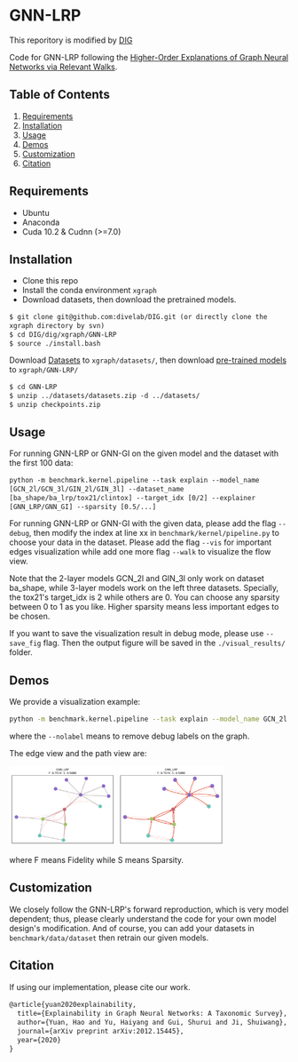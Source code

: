 # GNN-LRP

This reporitory is modified by [DIG](https://github.com/divelab/DIG/tree/main/dig/xgraph/GNN-LRP)


Code for GNN-LRP following the [Higher-Order Explanations of Graph Neural Networks via Relevant Walks](https://arxiv.org/abs/2006.03589).

## Table of Contents

1. [Requirements](#requirements)
1. [Installation](#installation)
1. [Usage](#usage)
1. [Demos](#demos)
1. [Customization](#customization)
1. [Citation](#citation)

## Requirements

* Ubuntu
* Anaconda
* Cuda 10.2 & Cudnn (>=7.0)

## Installation

* Clone this repo
* Install the conda environment `xgraph`
* Download datasets, then download the pretrained models.

```shell script
$ git clone git@github.com:divelab/DIG.git (or directly clone the xgraph directory by svn)
$ cd DIG/dig/xgraph/GNN-LRP
$ source ./install.bash
```
Download [Datasets](https://mailustceducn-my.sharepoint.com/:u:/g/personal/agnesgsr_mail_ustc_edu_cn/EdH7QVBBghBBgmMgf0_UZSAByxkMa3AvRdH7_QwD9MUfrw?e=EN3JiS) to `xgraph/datasets/`, then
download [pre-trained models](https://mailustceducn-my.sharepoint.com/:u:/g/personal/agnesgsr_mail_ustc_edu_cn/EZklsgM56i5EtCKeeEpTTLIBNpDvDNB-zol6ROXBngPsZg?e=20IBOg) to `xgraph/GNN-LRP/`
```shell script
$ cd GNN-LRP 
$ unzip ../datasets/datasets.zip -d ../datasets/
$ unzip checkpoints.zip
```

## Usage

For running GNN-LRP or GNN-GI on the given model and the dataset with the first 100 data:

```shell script
python -m benchmark.kernel.pipeline --task explain --model_name [GCN_2l/GCN_3l/GIN_2l/GIN_3l] --dataset_name [ba_shape/ba_lrp/tox21/clintox] --target_idx [0/2] --explainer [GNN_LRP/GNN_GI] --sparsity [0.5/...]
```

For running GNN-LRP or GNN-GI with the given data, please add the flag `--debug`, then modify the index at line xx in `benchmark/kernel/pipeline.py` to choose your data in the dataset. Please add the flag `--vis` for important edges visualization while add one more flag `--walk` to visualize the flow view.

Note that the 2-layer models GCN_2l and GIN_3l only work on dataset ba_shape, while 3-layer models work on the left three datasets. Specially, the tox21's target_idx is 2 while others are 0. You can choose any sparsity between 0 to 1 as you like. Higher sparsity means less important edges to be chosen.

If you want to save the visualization result in debug mode, please use `--save_fig` flag. Then the output figure will be saved
in the `./visual_results/` folder.

## Demos

We provide a visualization example:

```bash
python -m benchmark.kernel.pipeline --task explain --model_name GCN_2l --dataset_name ba_shape --target_idx 0 --explainer GNN_LRP --sparsity 0.5 --debug --vis [--walk] --nolabel
```
where the `--nolabel` means to remove debug labels on the graph.

The edge view and the path view are:

<img src="./figures/ba_shape.png" alt="ba_shape" style="zoom:30%"/>
<img src="./figures/ba_shape_edge.png" alt="ba_shape_edge" style="zoom:30%"/>

where F means Fidelity while S means Sparsity.

## Customization

We closely follow the GNN-LRP's forward reproduction, which is very model dependent; thus, please clearly understand the code for your own model design's modification. And of course, you can add your datasets in `benchmark/data/dataset` then retrain our given models.

## Citation

If using our implementation, please cite our work.

```
@article{yuan2020explainability,
  title={Explainability in Graph Neural Networks: A Taxonomic Survey},
  author={Yuan, Hao and Yu, Haiyang and Gui, Shurui and Ji, Shuiwang},
  journal={arXiv preprint arXiv:2012.15445},
  year={2020}
}
```

